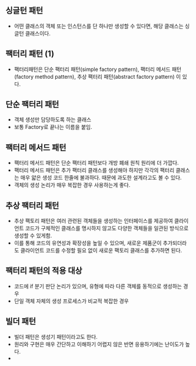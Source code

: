 ## 싱글턴 패턴
- 어떤 클래스의 객체 또는 인스턴스를 단 하나만 생성할 수 있다면, 해당 클래스는 싱글턴 클래스이다.

## 팩터리 패턴 (1)
- 팩터리패턴은 단순 팩터리 패턴(simple factory pattern), 팩터리 메서드 패턴(factory method pattern), 추상 팩터리 패턴(abstract factory pattern) 이 있다.

## 단순 팩터리 패턴
- 객체 생성만 담당하도록 하는 클래스
- 보통 Factory로 끝나는 이름을 붙임.

## 팩터리 메서드 패턴
- 팩터리 메서드 패턴은 단순 팩터리 패턴보다 개방 폐쇄 원칙 원리에 더 가깝다.
- 팩터리 메서드 패턴은 추가 팩터리 클래스를 생성해야 하지만 각각의 팩터리 클래스는 매우 얇은 생성 코드 한줄에 불과하다. 때문에 과도한 설계라고도 볼 수 있다.
- 객체의 생성 논리가 매우 복잡한 경우 사용하는게 좋다.

## 추상 팩터리 패턴
- 추상 팩토리 패턴은 여러 관련된 객체들을 생성하는 인터페이스를 제공하여 클라이언트 코드가 구체적인 클래스를 명시하지 않고도 다양한 객체들을 일관된 방식으로 생성할 수 있게함. 
- 이를 통해 코드의 유연성과 확장성을 높일 수 있으며, 새로운 제품군이 추가되더라도 클라이언트 코드를 수정할 필요 없이 새로운 팩토리 클래스를 추가하면 된다.


## 팩터리 패턴의 적용 대상
- 코드에 if 분기 판단 논리가 있으며, 유형에 따라 다른 객체를 동적으로 생성하는 경우
- 단일 객체 자체의 생성 프로세스가 비교적 복잡한 경우

## 빌더 패턴
- 빌더 패턴은 생성기 패턴이라고도 한다. 
- 원리와 구현은 매우 간단하고 이해하기 어렵지 않은 반면 응용하기에는 난이도가 높다.
- 
